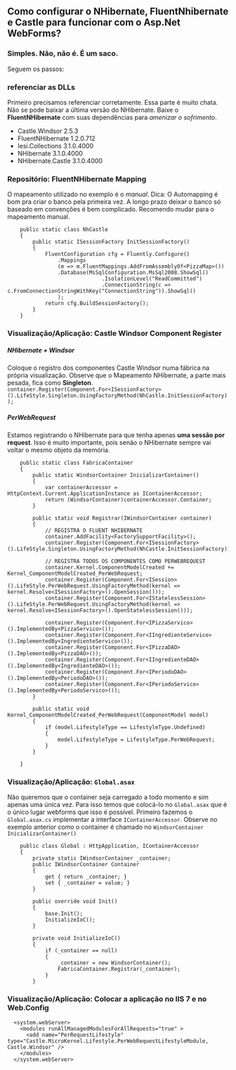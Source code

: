 ## Como configurar o NHibernate, FluentNhibernate e Castle para funcionar com o Asp.Net WebForms?
### Simples. Não, não é. É um saco.

Seguem os passos:

### referenciar as DLLs
Primeiro precisamos referenciar corretamente. 
Essa parte é muito chata. Não se pode baixar a última versão do NHibernate. 
Baixe o **FluentNHibernate** com suas dependências para *amenizar o sofrimento*.

* Castle.Windsor                 2.5.3
* FluentNHibernate               1.2.0.712
* Iesi.Collections               3.1.0.4000
* NHibernate                     3.1.0.4000
* NHibernate.Castle              3.1.0.4000
	
	
### Repositório: FluentNHibernate Mapping
O mapeamento utilizado no exemplo é o *manual*.
Dica: O Automapping é bom pra criar o banco pela primeira vez. 
A longo prazo deixar o banco só baseado em convenções é bem
complicado. Recomendo mudar para o mapeamento manual.

```
    public static class NhCastle
    {
        public static ISessionFactory InitSessionFactory()
        {
            FluentConfiguration cfg = Fluently.Configure()
                .Mappings
                (m => m.FluentMappings.AddFromAssemblyOf<PizzaMap>())
                .Database(MsSqlConfiguration.MsSql2008.ShowSql()
                              .IsolationLevel("ReadCommitted")
                              .ConnectionString(c => c.FromConnectionStringWithKey("ConnectionString")).ShowSql()
                );
            return cfg.BuildSessionFactory();
        }
    }
```


### Visualização/Aplicação: Castle Windsor Component Register

##### NHibernate + Windsor #####
Coloque o registro dos componentes Castle Windsor numa fábrica na própria 
visualização.
Observe que o Mapeamento NHibernate, a parte mais pesada, fica como **Singleton**.
`container.Register(Component.For<ISessionFactory>().LifeStyle.Singleton.UsingFactoryMethod(NhCastle.InitSessionFactory));`

##### PerWebRequest #####
Estamos registrando o NHibernate para que tenha apenas **uma sessão por request**.
Isso é muito importante, pois senão o NHibernate sempre vai voltar o mesmo objeto da memória.


```
    public static class FabricaContainer
    {
        public static WindsorContainer InicializarContainer()
        {
            var containerAccessor = HttpContext.Current.ApplicationInstance as IContainerAccessor;
            return (WindsorContainer)containerAccessor.Container;
        }

        public static void Registrar(IWindsorContainer container)
        {
            // REGISTRA O FLUENT NHIBERNATE
            container.AddFacility<FactorySupportFacility>();
            container.Register(Component.For<ISessionFactory>().LifeStyle.Singleton.UsingFactoryMethod(NhCastle.InitSessionFactory));

            // REGISTRA TODOS OS COMPONENTES COMO PERWEBREQUEST
            container.Kernel.ComponentModelCreated += Kernel_ComponentModelCreated_PerWebRequest;
            container.Register(Component.For<ISession>().LifeStyle.PerWebRequest.UsingFactoryMethod(kernel => kernel.Resolve<ISessionFactory>().OpenSession()));
            container.Register(Component.For<IStatelessSession>().LifeStyle.PerWebRequest.UsingFactoryMethod(kernel => kernel.Resolve<ISessionFactory>().OpenStatelessSession()));

            container.Register(Component.For<IPizzaServico>().ImplementedBy<PizzaServico>());
            container.Register(Component.For<IIngredienteServico>().ImplementedBy<IngredienteServico>());
            container.Register(Component.For<IPizzaDAO>().ImplementedBy<PizzaDAO>());
            container.Register(Component.For<IIngredienteDAO>().ImplementedBy<IngredienteDAO>());
            container.Register(Component.For<IPeriodoDAO>().ImplementedBy<PeriodoDAO>());
            container.Register(Component.For<IPeriodoServico>().ImplementedBy<PeriodoServico>());
        }

        public static void Kernel_ComponentModelCreated_PerWebRequest(ComponentModel model)
        {
            if (model.LifestyleType == LifestyleType.Undefined)
            {
                model.LifestyleType = LifestyleType.PerWebRequest;
            }
        }

    }
```


### Visualização/Aplicação: `Global.asax`
Não queremos que o container seja carregado a todo momento e sim apenas uma 
única vez.
Para isso temos que colocá-lo no `Global.asax` que é o único lugar webforms que 
isso é possível.
Primeiro fazemos o `Global.asax.cs` implementar a interface 
`IContainerAccessor`.
Observe no exemplo anterior como o container é chamado no `WindsorContainer InicializarContainer()`

```
    public class Global : HttpApplication, IContainerAccessor
    {
        private static IWindsorContainer _container;
        public IWindsorContainer Container
        {
            get { return _container; }
            set { _container = value; }
        }

        public override void Init()
        {
            base.Init();
            InitializeIoC();
        }

        private void InitializeIoC()
        {
            if (_container == null)
            {
                _container = new WindsorContainer();
                FabricaContainer.Registrar(_container);
            }
        }
```

### Visualização/Aplicação: Colocar a aplicação no IIS 7 e no Web.Config

```
  <system.webServer>
    <modules runAllManagedModulesForAllRequests="true" >
      <add name="PerRequestLifestyle" type="Castle.MicroKernel.Lifestyle.PerWebRequestLifestyleModule, Castle.Windsor" />
    </modules>
  </system.webServer>
```

